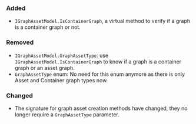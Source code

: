 ### Added
- `IGraphAssetModel.IsContainerGraph`, a virtual method to verify if a graph is a container graph or not.

### Removed
- `IGraphAssetModel.GraphAssetType`: use `IGraphAssetModel.IsContainerGraph` to know if a graph is a container graph or an asset graph.
- `GraphAssetType` enum: No need for this enum anymore as there is only Asset and Container graph types now.

### Changed
- The signature for graph asset creation methods have changed, they no longer require a `GraphAssetType` parameter.
